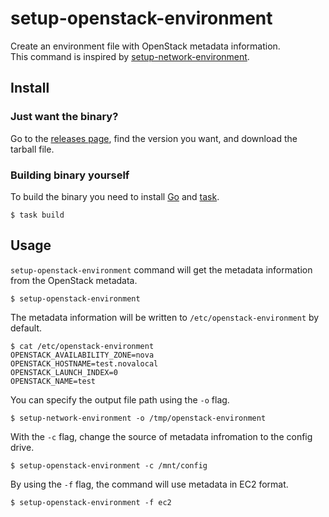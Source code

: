 # setup-openstack-environment

Create an environment file with OpenStack metadata information.  
This command is inspired by [setup-network-environment](https://github.com/kelseyhightower/setup-network-environment).

## Install

### Just want the binary?

Go to the [releases page](https://github.com/summerwind/setup-openstack-environment/releases), find the version you want, and download the tarball file.

### Building binary yourself

To build the binary you need to install [Go](https://golang.org/) and [task](https://github.com/go-task/task).

```
$ task build
```

## Usage

`setup-openstack-environment` command will get the metadata information from the OpenStack metadata.

```
$ setup-openstack-environment
```

The metadata information will be written to `/etc/openstack-environment` by default.

```
$ cat /etc/openstack-environment
OPENSTACK_AVAILABILITY_ZONE=nova
OPENSTACK_HOSTNAME=test.novalocal
OPENSTACK_LAUNCH_INDEX=0
OPENSTACK_NAME=test
```

You can specify the output file path using the `-o` flag.

```
$ setup-network-environment -o /tmp/openstack-environment
```

With the `-c` flag, change the source of metadata infromation to the config drive.

```
$ setup-openstack-environment -c /mnt/config
```

By using the `-f` flag, the command will use metadata in EC2 format.

```
$ setup-openstack-environment -f ec2
```

